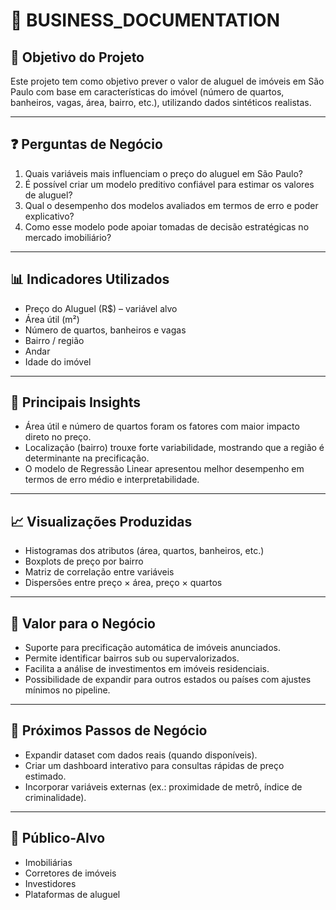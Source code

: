 # 📄 BUSINESS_DOCUMENTATION

## 📌 Objetivo do Projeto
Este projeto tem como objetivo prever o valor de aluguel de imóveis em São Paulo com base em características do imóvel (número de quartos, banheiros, vagas, área, bairro, etc.), utilizando dados sintéticos realistas.

---

## ❓ Perguntas de Negócio
1. Quais variáveis mais influenciam o preço do aluguel em São Paulo?  
2. É possível criar um modelo preditivo confiável para estimar os valores de aluguel?  
3. Qual o desempenho dos modelos avaliados em termos de erro e poder explicativo?  
4. Como esse modelo pode apoiar tomadas de decisão estratégicas no mercado imobiliário?  

---

## 📊 Indicadores Utilizados
- Preço do Aluguel (R$) – variável alvo  
- Área útil (m²)  
- Número de quartos, banheiros e vagas  
- Bairro / região  
- Andar  
- Idade do imóvel  

---

## 🔑 Principais Insights
- Área útil e número de quartos foram os fatores com maior impacto direto no preço.  
- Localização (bairro) trouxe forte variabilidade, mostrando que a região é determinante na precificação.  
- O modelo de Regressão Linear apresentou melhor desempenho em termos de erro médio e interpretabilidade.  

---

## 📈 Visualizações Produzidas
- Histogramas dos atributos (área, quartos, banheiros, etc.)  
- Boxplots de preço por bairro  
- Matriz de correlação entre variáveis  
- Dispersões entre preço × área, preço × quartos  

---

## 🏢 Valor para o Negócio
- Suporte para precificação automática de imóveis anunciados.  
- Permite identificar bairros sub ou supervalorizados.  
- Facilita a análise de investimentos em imóveis residenciais.  
- Possibilidade de expandir para outros estados ou países com ajustes mínimos no pipeline.  

---

## 🚀 Próximos Passos de Negócio
- Expandir dataset com dados reais (quando disponíveis).  
- Criar um dashboard interativo para consultas rápidas de preço estimado.  
- Incorporar variáveis externas (ex.: proximidade de metrô, índice de criminalidade).  

---

## 📌 Público-Alvo
- Imobiliárias  
- Corretores de imóveis  
- Investidores  
- Plataformas de aluguel  
